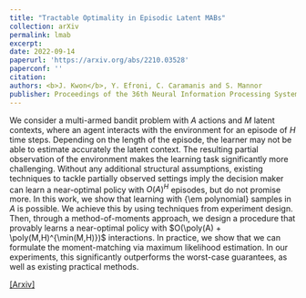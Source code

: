 ```yaml
---
title: "Tractable Optimality in Episodic Latent MABs"
collection: arXiv
permalink: lmab
excerpt: 
date: 2022-09-14
paperurl: 'https://arxiv.org/abs/2210.03528'
paperconf: ''
citation: 
authors: <b>J. Kwon</b>, Y. Efroni, C. Caramanis and S. Mannor
publisher: Proceedings of the 36th Neural Information Processing Systems (NeurIPS) 2022 (to appear)
---
```


We consider a multi-armed bandit problem with $A$ actions and $M$ latent contexts, where an agent interacts with the environment for an episode of $H$ time steps. Depending on the length of the episode, the learner may not be able to estimate accurately the latent context. The resulting partial observation of the environment makes the learning task significantly more challenging. 
Without any additional structural assumptions, existing techniques to tackle partially observed settings imply the decision maker can learn a near-optimal policy with $O(A)^H$ episodes, but do not promise more. 
In this work, we show that learning with {\em polynomial} samples in $A$ is possible. We achieve this by using techniques from experiment design. Then, through a method-of-moments approach, we design a procedure that provably learns a near-optimal policy with $O(\poly(A) + \poly(M,H)^{\min(M,H)})$ interactions. In practice, we show that we can formulate the moment-matching via maximum likelihood estimation. In our experiments, this significantly outperforms the worst-case guarantees, as well as existing practical methods.


[[Arxiv]](.)